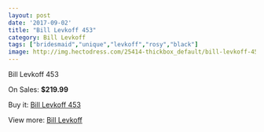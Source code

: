 ```yaml
---
layout: post
date: '2017-09-02'
title: "Bill Levkoff 453"
category: Bill Levkoff
tags: ["bridesmaid","unique","levkoff","rosy","black"]
image: http://img.hectodress.com/25414-thickbox_default/bill-levkoff-453.jpg
---
```

Bill Levkoff 453

On Sales: **$219.99**
<a href="https://www.hectodress.com/bill-levkoff/11747-bill-levkoff-453.html"><amp-img layout="responsive" width="600" height="600" src="//img.hectodress.com/25414-thickbox_default/bill-levkoff-453.jpg" alt="Bill Levkoff 453 0" /></a>
<a href="https://www.hectodress.com/bill-levkoff/11747-bill-levkoff-453.html"><amp-img layout="responsive" width="600" height="600" src="//img.hectodress.com/25416-thickbox_default/bill-levkoff-453.jpg" alt="Bill Levkoff 453 1" /></a>
<a href="https://www.hectodress.com/bill-levkoff/11747-bill-levkoff-453.html"><amp-img layout="responsive" width="600" height="600" src="//img.hectodress.com/25415-thickbox_default/bill-levkoff-453.jpg" alt="Bill Levkoff 453 2" /></a>

Buy it: [Bill Levkoff 453](https://www.hectodress.com/bill-levkoff/11747-bill-levkoff-453.html "Bill Levkoff 453")

View more: [Bill Levkoff](https://www.hectodress.com/184-bill-levkoff "Bill Levkoff")